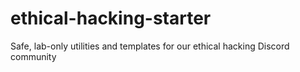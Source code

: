 # ethical-hacking-starter
Safe, lab-only utilities and templates for our ethical hacking Discord community
